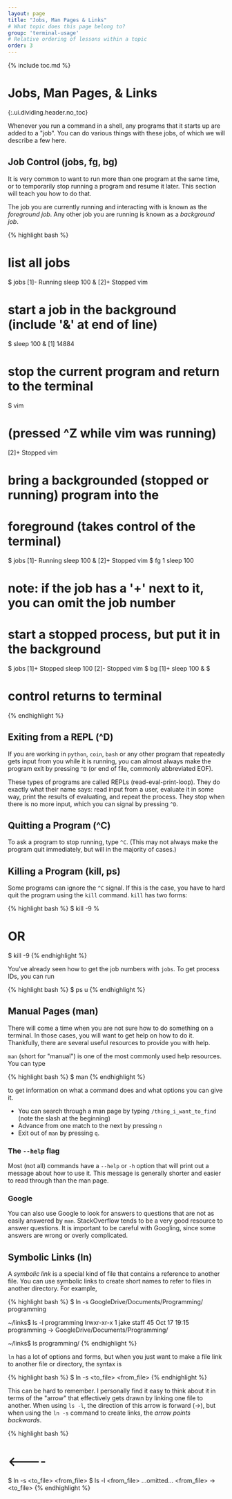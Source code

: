 ```yaml
---
layout: page
title: "Jobs, Man Pages & Links"
# What topic does this page belong to?
group: 'terminal-usage'
# Relative ordering of lessons within a topic
order: 3
---
```



{% include toc.md %}

# Jobs, Man Pages, & Links
{:.ui.dividing.header.no_toc}

Whenever you run a command in a shell, any programs that it starts up are added
to a "job". You can do various things with these jobs, of which we will describe a
few here.

## Job Control (jobs, fg, bg)

It is very common to want to run more than one program at the same time, or to
temporarily stop running a program and resume it later. This section will teach
you how to do that.

The job you are currently running and interacting with is known as the
_foreground job_. Any other job you are running is known as a _background
job_.

{% highlight bash %}
# list all jobs
$ jobs
[1]-  Running                 sleep 100 &
[2]+  Stopped                 vim

# start a job in the background (include '&' at end of line)
$ sleep 100 &
[1] 14884

# stop the current program and return to the terminal
$ vim
# (pressed ^Z while vim was running)
[2]+  Stopped                 vim

# bring a backgrounded (stopped or running) program into the
# foreground (takes control of the terminal)
$ jobs
[1]-  Running                 sleep 100 &
[2]+  Stopped                 vim
$ fg 1
sleep 100
# note: if the job has a '+' next to it, you can omit the job number

# start a stopped process, but put it in the background
$ jobs
[1]+  Stopped                 sleep 100
[2]-  Stopped                 vim
$ bg
[1]+ sleep 100 &
$
# control returns to terminal
{% endhighlight %}

## Exiting from a REPL (^D)

If you are working in `python`, `coin`, `bash` or any other program that
repeatedly gets input from you while it is running, you can almost always make
the program exit by pressing `^D` (or end of file, commonly abbreviated EOF).

These types of programs are called REPLs (read-eval-print-loop). They do exactly
what their name says: read input from a user, evaluate it in some way, print the
results of evaluating, and repeat the process. They stop when there is no more
input, which you can signal by pressing `^D`.

## Quitting a Program (^C)

To ask a program to stop running, type `^C`. (This may not always make
the program quit immediately, but will in the majority of cases.)

## Killing a Program (kill, ps)

Some programs can ignore the `^C` signal. If this is the case, you have to hard
quit the program using the `kill` command. `kill` has two forms:

{% highlight bash %}
$ kill -9 %<job number>
# OR
$ kill -9 <process id>
{% endhighlight %}

You've already seen how to get the job numbers with `jobs`. To get process IDs,
you can run

{% highlight bash %}
$ ps u
{% endhighlight %}

## Manual Pages (man)

There will come a time when you are not sure how to do something on a terminal.
In those cases, you will want to get help on how to do it. Thankfully, there are
several useful resources to provide you with help.

`man` (short for "manual") is one of the most commonly used help resources. You
can type

{% highlight bash %}
$ man <command>
{% endhighlight %}

to get information on what a command does and what options you can give it.

- You can search through a man page by typing `/thing_i_want_to_find` (note the
slash at the beginning)
- Advance from one match to the next by pressing `n`
- Exit out of `man` by pressing `q`.

### The `--help` flag

Most (not all) commands have a `--help` or `-h` option that will print
out a message about how to use it. This message is generally shorter and
easier to read through than the man page.

### Google

You can also use Google to look for answers to questions that are not as easily
answered by `man`. StackOverflow tends to be a very good resource to answer
questions. It is important to be careful with Googling, since some answers are
wrong or overly complicated.

## Symbolic Links (ln)

A _symbolic link_ is a special kind of file that contains a reference to another
file. You can use symbolic links to create short names to refer to files in
another directory. For example,

{% highlight bash %}
$ ln -s GoogleDrive/Documents/Programming/ programming

~/links$ ls -l programming
lrwxr-xr-x 1 jake staff 45 Oct 17 19:15 programming -> GoogleDrive/Documents/Programming/

~/links$ ls
programming/
{% endhighlight %}

`ln` has a lot of options and forms, but when you just want to make a file link
to another file or directory, the syntax is

{% highlight bash %}
$ ln -s <to_file> <from_file>
{% endhighlight %}

This can be hard to remember. I personally find it easy to think about it in
terms of the "arrow" that effectively gets drawn by linking one file to another.
When using `ls -l`, the direction of this arrow is forward (->), but when using
the `ln -s` command to create links, the _arrow points backwards_.

{% highlight bash %}
#              <----
$ ln -s <to_file> <from_file>
$ ls -l <from_file>
...omitted... <from_file> -> <to_file>
{% endhighlight %}

